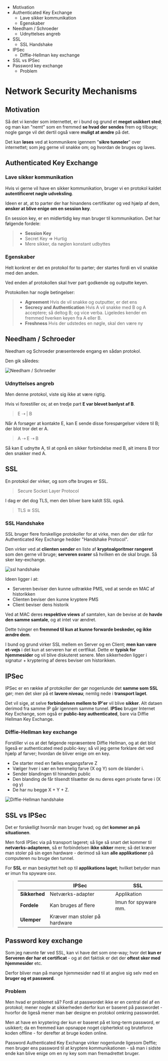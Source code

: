 * Motivation
* Authenticated Key Exchange
	* Lave sikker kommunikation
	* Egenskaber
* Needham / Schroeder
	* Udnyttelses angreb
* SSL
	* SSL Handshake
* IPSec
	* Diffie-Hellman key exchange
* SSL vs IPSec
* Password key exchange
	* Problem

# Network Security Mechanisms
## Motivation

Så det vi kender som internettet, er i bund og grund et **meget usikkert sted**; og man kan "nemt" som en fremmed **se hvad der sendes** frem og tilbage; nogle gange vil det dertil også være **muligt at ændre** på det.

Det kan **løses** ved at kommunikere igennem "**sikre tunneler**" over internettet; som jeg gerne vil snakke om; og hvordan de bruges og laves.

## Authenticated Key Exchange
### Lave sikker kommunikation

Hvis vi gerne vil have en sikker kommunikation, bruger vi en protokol kaldet **autentificeret nøgle udveksling**.

Ideen er at, at to parter der har hinandens certifikater og ved hjælp af dem, **ønsker at blive enige om en session key**.

En session key, er en midlertidig key man bruger til kommunikation. Det har følgende fordele:

> * **Session Key**
> * Secret Key => Hurtig
> * Mere sikker, da nøglen konstant udbyttes

### Egenskaber

Helt konkret er det en protokol for to parter; der startes fordi en vil snakke med den anden.

Ved enden af protokollen skal hver part godkende og outputte keyen.

Protokollen har nogle betingelser:

> * **Agreement** Hvis de vil snakke og outputter, er det ens
> * **Secrecy and Authentication** Hvis A vil snakke med B og A acceptere; så deltog B; og vice verba. Ligeledes kender en fremmed hverken keyen fra A eller B.
> * **Freshness** Hvis der udstedes en nøgle, skal den være ny

## Needham / Schroeder
Needham og Schroeder præsenterede engang en sådan protokol. 

Den gik således:

![Needham / Schroeder](NeedhamSchroeder.png)

### Udnyttelses angreb

Men denne protokol, viste sig ikke at være rigtig.

Hvis vi forestiller os; at en tredje part **E var blevet banlyst af B**.

> E ⇢ | B

Når A forsøger at kontakte E, kan E sende disse forespørgelser videre til B; der blot tror det er A.

> A ⇢ E ⇢ B

Så kan E udnytte A, til at opnå en sikker forbindelse med B, alt imens B tror den snakker med A.

## SSL 

En protokol der virker, og som ofte bruges er SSL.

> Secure Socket Layer Protocol

I dag er det dog TLS, men den bliver bare kaldt SSL også.

> TLS ≅ SSL

### SSL Handshake

SSL bruger flere forskellige protokoller for at virke, men den der står for Authenticated Key Exchange hedder "Handshake Protocol". 

Den virker ved at **clienten sender** en liste af **kryptoalgoritmer rangeret** som den gerne vil bruge; **serveren svarer** så hvilken en de skal bruge. Så sker key-exchange.

![ssl handshake](ssl_handshake.png)

Ideen ligger i at:

* Serveren beviser den kunne udtrække PMS, ved at sende en MAC af historikken
* Clienten beviser den kunne kryptere PMS
* Client beviser dens historik

Ved at MAC deres **respektive views** af samtalen, kan de bevise at de **havde den samme samtale**, og at intet var ændret.

Dette tvinger en **fremmed til kun at kunne forwarde beskeder, og ikke ændre dem**.

I bund og grund virker SSL mellem en Server og en Client; **men kan være et-vejs** i det kun at serveren har et certfikat. Dette er **typisk for hjemmesider** og vil blive diskuteret senere. Men sikkerheden ligger i signatur + kryptering af deres beviser om historikken. 

## IPSec 

IPSec er en række af protokoller der gør nogenlunde det **samme som SSL** gør; men det sker på et **lavere niveau**; nemlig nede i **transport laget**. 

Det vil sige, at selve **forbindelsen mellem to IP'er** vil blive **sikker**. Alt dataen derimod fra samme IP går igennem samme tunnel. **IPSec** bruger Internet Key Exchange, som også er **public-key authenticated**, bare via Diffie Hellman Key Exchange.

### Diffie-Hellman key exchange

Forstiller vi os at det følgende repræsentere Diffie Hellman, og at det blot ligeså er authenticated med public-key; så vil jeg gerne forklare det ved hjælp af farver; hvordan de bliver enige om en key.

* De starter med en fælles engangsfarve Z
* Vælger hver i sær en hemmelig farve (X og Y) som de blander i.
* Sender blandingen til hinanden public
* Den blanding de får tilsendt tilsætter de nu deres egen private farve i (X og y)
* De har nu begge X + Y + Z.

![Diffie-Hellman handshake](Diffie-Hellman.png)

## SSL vs IPSec

Det er forskelligt hvornår man bruger hvad; og det **kommer an på situationen**. 

Men fordi IPSec via på transport lageret; så lige så snart det kommer til **netværks-adapteren**, så er forbindelsen **ikke sikker** mere; så det kræver man stoler på sin egen hardware - derimod så kan **alle applikationer** på computeren nu bruge den tunnel.

For **SSL** er man beskyttet helt op til **applikations laget**; hvilket betyder man er imun fra spyware osv.


> |  | IPSec | SSL |
> |---|---|---|
> | **Sikkerhed** | Netværks-adapter | Applikation |
> | **Fordele** | Kan bruges af flere | Imun for spyware mm. |
> | **Ulemper** | Kræver man stoler på hardware | |

## Password key exchange

Som jeg nævnte før ved SSL, kan vi have det som one-way; hvor det **kun er Serveren der har et certificat** - og at det faktisk er det der **oftest sker med hjemmesider** etc. 

Derfor bliver man på mange hjemmesider nød til at angive sig selv med en **bruger og et password**.

### Problem

Men hvad er problemet så? Fordi at passwordet ikke er en central del af en protokol; mener nogle at sikkerheden derfor kun er baseret på passwordet - hvorfor de ligeså mener man bør designe en protokol omkring passwordet.

Men at have en kryptering der kun er baseret på et long-term password, er usikkert; da en fremmed kan opsnappe noget ciphertekst og bruteforce koden offline - for derefter at bruge koden online.

Password Authenticated Key Exchange virker nogenlunde ligesom Deffie; men bruger ens password til at kryptere kommunikationen - så man i sidste ende kan blive enige om en ny key som man fremadrettet bruger.
